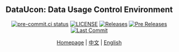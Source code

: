 <h2 align="center">DataUcon: Data Usage Control Environment</h2>
<p align="center">
<a href="https://results.pre-commit.ci/latest/github/hitsz-ids/dataucon/main"><img alt="pre-commit.ci status" src="https://results.pre-commit.ci/badge/github/hitsz-ids/dataucon/main.svg"></a>
<a href="https://github.com/hitsz-ids/dataucon/blob/main/LICENSE"><img alt="LICENSE" src="https://img.shields.io/github/license/hitsz-ids/dataucon"></a>
<a href="https://github.com/hitsz-ids/dataucon/releases/"><img alt="Releases" src="https://img.shields.io/github/v/release/hitsz-ids/dataucon"></a>
<a href="https://github.com/hitsz-ids/dataucon/releases/"><img alt="Pre Releases" src="https://img.shields.io/github/v/release/hitsz-ids/dataucon?include_prereleases&label=pre-release&logo=github"></a>
<a href="https://github.com/hitsz-ids/dataucon"><img alt="Last Commit" src="https://img.shields.io/github/last-commit/hitsz-ids/dataucon"></a>
</p>

<p align="center">
<a href="https://dataucon.idslab.io/">Homepage</a> | <a href="./README.md">中文</a> | <a href="./README_en.md">English</a>
</p>
